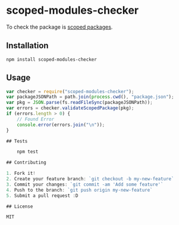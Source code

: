# scoped-modules-checker

To check the package is [scoped packages](https://docs.npmjs.com/misc/scope "Scoped packages").

## Installation

    npm install scoped-modules-checker

## Usage

```js
var checker = require("scoped-modules-checker");
var packageJSONPath = path.join(process.cwd(), "package.json");
var pkg = JSON.parse(fs.readFileSync(packageJSONPath));
var errors = checker.validateScopedPackage(pkg);
if (errors.length > 0) {
    // Found Error
    console.error(errors.join("\n"));
}

## Tests

    npm test

## Contributing

1. Fork it!
2. Create your feature branch: `git checkout -b my-new-feature`
3. Commit your changes: `git commit -am 'Add some feature'`
4. Push to the branch: `git push origin my-new-feature`
5. Submit a pull request :D

## License

MIT